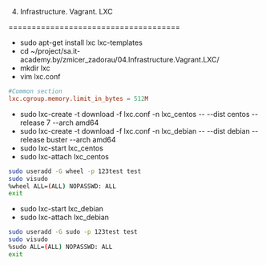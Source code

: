 04. Infrastructure. Vagrant. LXC

=====================================

* sudo apt-get install lxc lxc-templates
* cd ~/project/sa.it-academy.by/zmicer_zadorau/04.Infrastructure.Vagrant.LXC/
* mkdir lxc
* vim lxc.conf
```conf
#Common section
lxc.cgroup.memory.limit_in_bytes = 512M
```
* sudo lxc-create  -t download -f lxc.conf -n lxc_centos -- --dist centos --release 7 --arch amd64
* sudo lxc-create  -t download -f lxc.conf -n lxc_debian -- --dist debian --release buster --arch amd64
* sudo lxc-start lxc_centos
* sudo lxc-attach lxc_centos
```bash
sudo useradd -G wheel -p 123test test
sudo visudo
%wheel ALL=(ALL) NOPASSWD: ALL
exit
```
* sudo lxc-start lxc_debian
* sudo lxc-attach lxc_debian
```bash
sudo useradd -G sudo -p 123test test
sudo visudo
%sudo ALL=(ALL) NOPASSWD: ALL
exit
```


